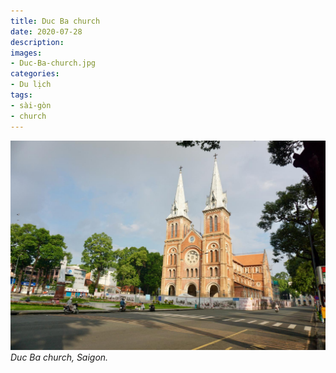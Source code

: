 ```yaml
---
title: Duc Ba church
date: 2020-07-28
description:
images:
- Duc-Ba-church.jpg
categories:
- Du lịch
tags:
- sài-gòn
- church
---
```

![Duc Ba church](/2020/07/28/Duc-Ba-church.jpg)
*Duc Ba church, Saigon.*
